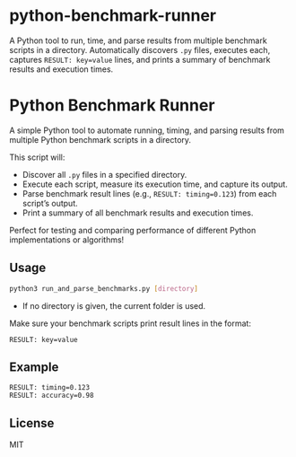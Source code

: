 # python-benchmark-runner
A Python tool to run, time, and parse results from multiple benchmark scripts in a directory. Automatically discovers `.py` files, executes each, captures `RESULT: key=value` lines, and prints a summary of benchmark results and execution times.
# Python Benchmark Runner

A simple Python tool to automate running, timing, and parsing results from multiple Python benchmark scripts in a directory.

This script will:
- Discover all `.py` files in a specified directory.
- Execute each script, measure its execution time, and capture its output.
- Parse benchmark result lines (e.g., `RESULT: timing=0.123`) from each script’s output.
- Print a summary of all benchmark results and execution times.

Perfect for testing and comparing performance of different Python implementations or algorithms!

## Usage

```bash
python3 run_and_parse_benchmarks.py [directory]
```
- If no directory is given, the current folder is used.

Make sure your benchmark scripts print result lines in the format:
```
RESULT: key=value
```

## Example

```
RESULT: timing=0.123
RESULT: accuracy=0.98
```

## License

MIT
